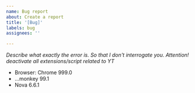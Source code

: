 ```yaml
---
name: Bug report
about: Create a report
title: '[Bug]'
labels: bug
assignees: ''

---
```


<!-- Note! Try updating/reinstalling the extensions. Maybe this will help. -->

*Describe what exactly the error is. So that I don't interrogate you*.
*Attention! deactivate all extensions/script related to YT*

 - Browser: Chrome 999.0 <!-- The name and version of your browser -->
 - ...monkey 99.1 <!-- What userscript extension do you use: Tampermonkey, Violetmonkey, etc -->
 - Nova 6.6.1 <!-- script version -->
<!-- (optional) Send the url of a channel/video where the bug appears -->
